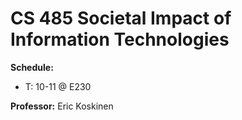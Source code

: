 # CS 485 Societal Impact of Information Technologies

**Schedule:**
* T: 10-11 @ E230

**Professor:** Eric Koskinen
